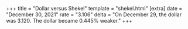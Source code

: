 +++
title = "Dollar versus Shekel"
template = "shekel.html"
[extra]
date = "December 30, 2021"
rate = "3.106"
delta = "On December 29, the dollar was 3.120. The dollar became 0.445% weaker."
+++
